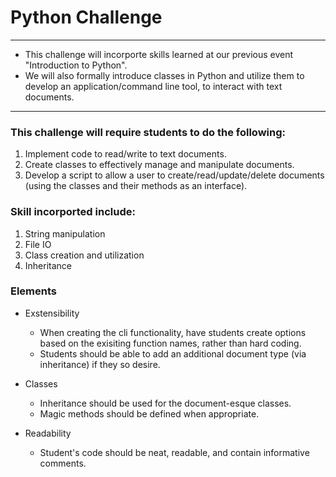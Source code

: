 # Python Challenge

---

- This challenge will incorporte skills learned at our previous event "Introduction to Python".
- We will also formally introduce classes in Python and utilize them to develop an application/command line tool, to interact with text documents.

---

### This challenge will require students to do the following:
1. Implement code to read/write to text documents.
2. Create classes to effectively manage and manipulate documents.
3. Develop a script to allow a user to create/read/update/delete documents (using the classes and their methods as an interface).

### Skill incorported include:
1. String manipulation
2. File IO
3. Class creation and utilization
4. Inheritance

### Elements
- Exstensibility
  - When creating the cli functionality, have students create options based on the exisiting function names, rather than hard coding.
  - Students should be able to add an additional document type (via inheritance) if they so desire.
    
- Classes
  - Inheritance should be used for the document-esque classes.
  - Magic methods should be defined when appropriate.
    
- Readability
  - Student's code should be neat, readable, and contain informative comments.

